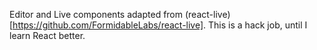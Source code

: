 Editor and Live components adapted from (react-live)[https://github.com/FormidableLabs/react-live]. This is a hack job, until I learn React better.